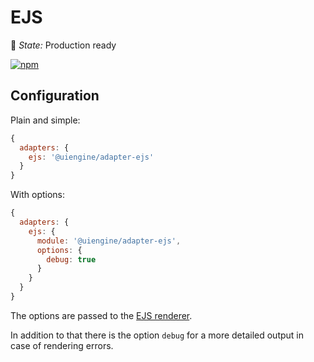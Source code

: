 # EJS

🚦 *State:* Production ready

[![npm](https://img.shields.io/npm/v/@uiengine/adapter-ejs.svg)](https://www.npmjs.com/package/@uiengine/adapter-ejs)

## Configuration

Plain and simple:

```js
{
  adapters: {
    ejs: '@uiengine/adapter-ejs'
  }
}
```

With options:

```js
{
  adapters: {
    ejs: {
      module: '@uiengine/adapter-ejs',
      options: {
        debug: true
      }
    }
  }
}
```

The options are passed to the [EJS renderer](https://www.npmjs.com/package/ejs#options).

In addition to that there is the option `debug` for a more detailed output in case of rendering errors.
